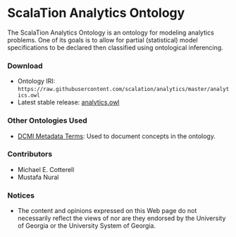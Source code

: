 # ScalaTion Analytics Ontology

The ScalaTion Analytics Ontology is an ontology for modeling analytics
problems. One of its goals is to allow for partial (statistical) model
specifications to be declared then classified using ontological inferencing.

### Download

 * Ontology IRI: ```https://raw.githubusercontent.com/scalation/analytics/master/analytics.owl```
 * Latest stable release: [analytics.owl](https://raw.githubusercontent.com/scalation/analytics/master/analytics.owl)

### Other Ontologies Used

 * [DCMI Metadata Terms](http://dublincore.org/documents/dcmi-terms/): Used to
   document concepts in the ontology.

### Contributors

 * Michael E. Cotterell
 * Mustafa Nural

### Notices

 * The content and opinions expressed on this Web page do not necessarily
   reflect the views of nor are they endorsed by the University of Georgia or
   the University System of Georgia.
   
